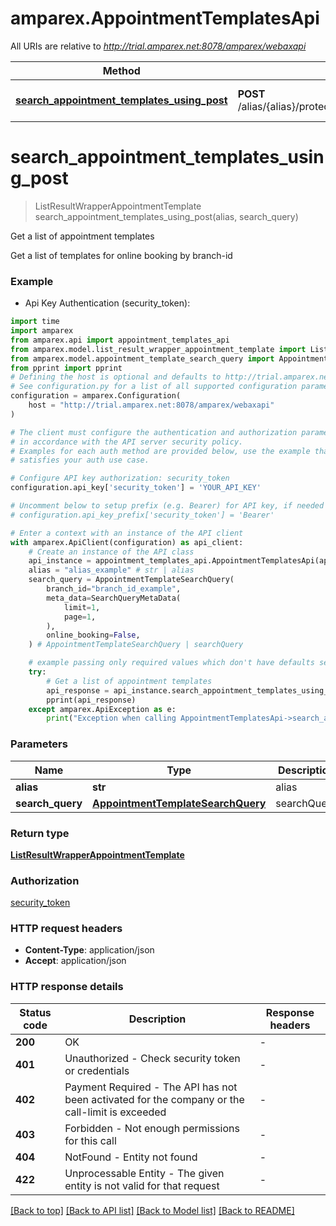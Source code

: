 # amparex.AppointmentTemplatesApi

All URIs are relative to *http://trial.amparex.net:8078/amparex/webaxapi*

Method | HTTP request | Description
------------- | ------------- | -------------
[**search_appointment_templates_using_post**](AppointmentTemplatesApi.md#search_appointment_templates_using_post) | **POST** /alias/{alias}/protected/appointmenttemplates/search | Get a list of appointment templates


# **search_appointment_templates_using_post**
> ListResultWrapperAppointmentTemplate search_appointment_templates_using_post(alias, search_query)

Get a list of appointment templates

Get a list of templates for online booking by branch-id

### Example

* Api Key Authentication (security_token):

```python
import time
import amparex
from amparex.api import appointment_templates_api
from amparex.model.list_result_wrapper_appointment_template import ListResultWrapperAppointmentTemplate
from amparex.model.appointment_template_search_query import AppointmentTemplateSearchQuery
from pprint import pprint
# Defining the host is optional and defaults to http://trial.amparex.net:8078/amparex/webaxapi
# See configuration.py for a list of all supported configuration parameters.
configuration = amparex.Configuration(
    host = "http://trial.amparex.net:8078/amparex/webaxapi"
)

# The client must configure the authentication and authorization parameters
# in accordance with the API server security policy.
# Examples for each auth method are provided below, use the example that
# satisfies your auth use case.

# Configure API key authorization: security_token
configuration.api_key['security_token'] = 'YOUR_API_KEY'

# Uncomment below to setup prefix (e.g. Bearer) for API key, if needed
# configuration.api_key_prefix['security_token'] = 'Bearer'

# Enter a context with an instance of the API client
with amparex.ApiClient(configuration) as api_client:
    # Create an instance of the API class
    api_instance = appointment_templates_api.AppointmentTemplatesApi(api_client)
    alias = "alias_example" # str | alias
    search_query = AppointmentTemplateSearchQuery(
        branch_id="branch_id_example",
        meta_data=SearchQueryMetaData(
            limit=1,
            page=1,
        ),
        online_booking=False,
    ) # AppointmentTemplateSearchQuery | searchQuery

    # example passing only required values which don't have defaults set
    try:
        # Get a list of appointment templates
        api_response = api_instance.search_appointment_templates_using_post(alias, search_query)
        pprint(api_response)
    except amparex.ApiException as e:
        print("Exception when calling AppointmentTemplatesApi->search_appointment_templates_using_post: %s\n" % e)
```


### Parameters

Name | Type | Description  | Notes
------------- | ------------- | ------------- | -------------
 **alias** | **str**| alias |
 **search_query** | [**AppointmentTemplateSearchQuery**](AppointmentTemplateSearchQuery.md)| searchQuery |

### Return type

[**ListResultWrapperAppointmentTemplate**](ListResultWrapperAppointmentTemplate.md)

### Authorization

[security_token](../README.md#security_token)

### HTTP request headers

 - **Content-Type**: application/json
 - **Accept**: application/json


### HTTP response details

| Status code | Description | Response headers |
|-------------|-------------|------------------|
**200** | OK |  -  |
**401** | Unauthorized - Check security token or credentials |  -  |
**402** | Payment Required - The API has not been activated for the company or the call-limit is exceeded |  -  |
**403** | Forbidden - Not enough permissions for this call |  -  |
**404** | NotFound - Entity not found |  -  |
**422** | Unprocessable Entity - The given entity is not valid for that request |  -  |

[[Back to top]](#) [[Back to API list]](../README.md#documentation-for-api-endpoints) [[Back to Model list]](../README.md#documentation-for-models) [[Back to README]](../README.md)

